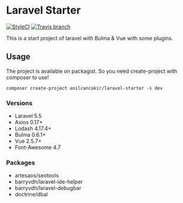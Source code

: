 # Laravel Starter

[![StyleCI](https://styleci.io/repos/103072172/shield)](https://styleci.io/repos/103072172)
[![Travis branch](https://img.shields.io/travis/anilcancakir/laravel-starter/master.svg?style=flat-square&label=TravisCI)](https://travis-ci.org/anilcancakir/laravel-starter/branches)

This is a start project of laravel with Bulma & Vue with some plugins.

## Usage
The project is available on packagist. So you need create-project with composer to use!

`composer create-project anilcancakir/laravel-starter -s dev`

### Versions
* Laravel 5.5
* Axios 0.17+
* Lodash 4.17.4+
* Bulma 0.6.1+
* Vue 2.5.7+
* Font-Awesome 4.7

### Packages
* artesaos/seotools
* barryvdh/laravel-ide-helper
* barryvdh/laravel-debugbar
* doctrine/dbal
